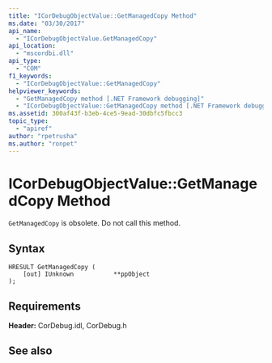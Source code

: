 ```yaml
---
title: "ICorDebugObjectValue::GetManagedCopy Method"
ms.date: "03/30/2017"
api_name: 
  - "ICorDebugObjectValue.GetManagedCopy"
api_location: 
  - "mscordbi.dll"
api_type: 
  - "COM"
f1_keywords: 
  - "ICorDebugObjectValue::GetManagedCopy"
helpviewer_keywords: 
  - "GetManagedCopy method [.NET Framework debugging]"
  - "ICorDebugObjectValue::GetManagedCopy method [.NET Framework debugging]"
ms.assetid: 300af43f-b3eb-4ce5-9ead-30dbfc5fbcc3
topic_type: 
  - "apiref"
author: "rpetrusha"
ms.author: "ronpet"
---
```

# ICorDebugObjectValue::GetManagedCopy Method
`GetManagedCopy` is obsolete. Do not call this method.  
  
## Syntax  
  
```  
HRESULT GetManagedCopy (  
    [out] IUnknown           **ppObject  
);  
```  
  
## Requirements  
 **Header:** CorDebug.idl, CorDebug.h  
  
## See also


